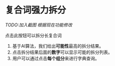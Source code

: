# 复合词强力拆分

*TODO:加入截图 根据现在功能修改*

点击此按钮可以拆分长复合词
1. 基于AI算法，我们给出**可能性**最高的拆分结果。
2. 点击拆分结果后面的**数字**可以显示可能的拆分列表。
3. 用户可以通过点击**每个组分**来进行字典查询。